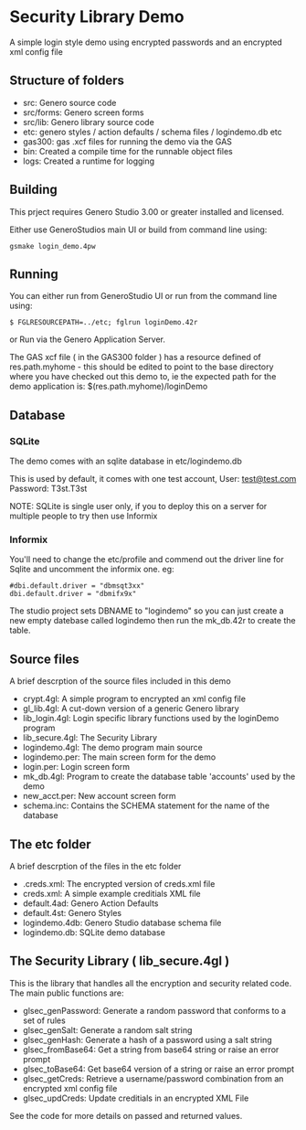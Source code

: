 Security Library Demo
=====================

A simple login style demo using encrypted passwords and an encrypted xml config file

## Structure of folders
* src: Genero source code
* src/forms: Genero screen forms
* src/lib: Genero library source code
* etc:  genero styles / action defaults / schema files / logindemo.db etc
* gas300: gas .xcf files for running the demo via the GAS
* bin: Created a compile time for the runnable object files
* logs: Created a runtime for logging

## Building
This prject requires Genero Studio 3.00 or greater installed and licensed.

Either use GeneroStudios main UI or build from command line using:
```
gsmake login_demo.4pw
```

## Running
You can either run from GeneroStudio UI or run from the command line using:
```
$ FGLRESOURCEPATH=../etc; fglrun loginDemo.42r
```

or Run via the Genero Application Server.

The GAS xcf file ( in the GAS300 folder ) has a resource defined of res.path.myhome - this should be edited to point to the base
directory where you have checked out this demo to, ie the expected path for the demo application is: $(res.path.myhome)/loginDemo

## Database

### SQLite
The demo comes with an sqlite database in etc/logindemo.db

This is used by default, it comes with one test account, User: test@test.com Password: T3st.T3st

NOTE: SQLite is single user only, if you to deploy this on a server for multiple people to try then use Informix

### Informix
You'll need to change the etc/profile and commend out the driver line for Sqlite and uncomment the informix one. eg:
```
#dbi.default.driver = "dbmsqt3xx"
dbi.default.driver = "dbmifx9x"
```
The studio project sets DBNAME to "logindemo" so you can just create a new empty datebase called logindemo then run the mk_db.42r to create the table.

## Source files
A brief descrption of the source files included in this demo
* crypt.4gl: A simple program to encrypted an xml config file
* gl_lib.4gl: A cut-down version of a generic Genero library
* lib_login.4gl: Login specific library functions used by the loginDemo program
* lib_secure.4gl: The Security Library
* logindemo.4gl: The demo program main source
* logindemo.per: The main screen form for the demo
* login.per: Login screen form
* mk_db.4gl: Program to create the database table 'accounts' used by the demo
* new_acct.per: New account screen form
* schema.inc: Contains the SCHEMA statement for the name of the database

## The etc folder
A brief descrption of the files in the etc folder
* .creds.xml: The encrypted version of creds.xml file
* creds.xml: A simple example creditials XML file
* default.4ad: Genero Action Defaults
* default.4st: Genero Styles
* logindemo.4db: Genero Studio database schema file
* logindemo.db: SQLite demo database

## The Security Library ( lib_secure.4gl )
This is the library that handles all the encryption and security related code. The main public functions are:
* glsec_genPassword: Generate a random password that conforms to a set of rules
* glsec_genSalt: Generate a random salt string
* glsec_genHash: Generate a hash of a password using a salt string
* glsec_fromBase64: Get a string from base64 string or raise an error prompt
* glsec_toBase64: Get base64 version of a string or raise an error prompt
* glsec_getCreds: Retrieve a username/password combination from an encrypted xml config file
* glsec_updCreds: Update creditials in an encrypted XML File

See the code for more details on passed and returned values.

